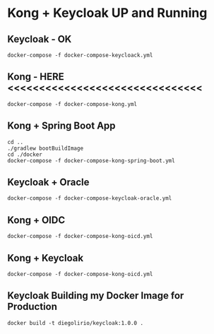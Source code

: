 # Kong + Keycloak UP and Running

## Keycloak - OK

```shell
docker-compose -f docker-compose-keycloack.yml
```

## Kong - HERE <<<<<<<<<<<<<<<<<<<<<<<<<<<<<<<

```shell
docker-compose -f docker-compose-kong.yml
```

## Kong + Spring Boot App 

```shell
cd ..
./gradlew bootBuildImage
cd ./docker
docker-compose -f docker-compose-kong-spring-boot.yml
```

## Keycloak + Oracle

```shell
docker-compose -f docker-compose-keycloak-oracle.yml
```

## Kong + OIDC

```shell
docker-compose -f docker-compose-kong-oicd.yml
```

## Kong + Keycloak

```shell
docker-compose -f docker-compose-kong-oicd.yml
```

## Keycloak Building my Docker Image for Production

```shell
docker build -t diegolirio/keycloak:1.0.0 .
```
